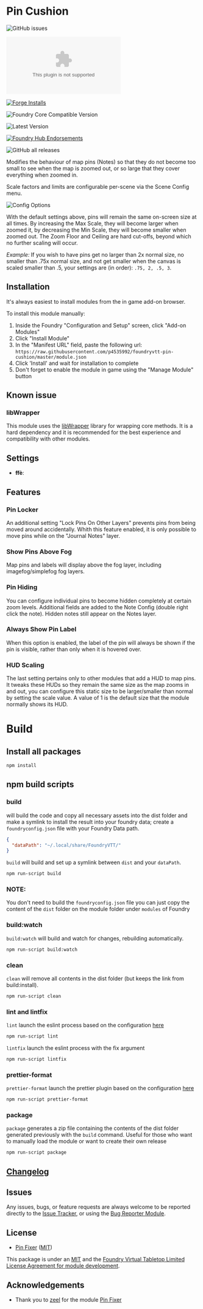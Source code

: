 # Pin Cushion

![GitHub issues](https://img.shields.io/github/issues-raw/p4535992/foundryvtt-pin-cushion?style=for-the-badge)

![Latest Release Download Count](https://img.shields.io/github/downloads/p4535992/foundryvtt-pin-cushion/latest/module.zip?color=2b82fc&label=DOWNLOADS&style=for-the-badge) 

[![Forge Installs](https://img.shields.io/badge/dynamic/json?label=Forge%20Installs&query=package.installs&suffix=%25&url=https%3A%2F%2Fforge-vtt.com%2Fapi%2Fbazaar%2Fpackage%2Fpin-cushion&colorB=006400&style=for-the-badge)](https://forge-vtt.com/bazaar#package=pin-cushion) 

![Foundry Core Compatible Version](https://img.shields.io/badge/dynamic/json.svg?url=https%3A%2F%2Fraw.githubusercontent.com%2Fp4535992%2Ffoundryvtt-pin-cushion%2Fmaster%2Fsrc%2Fmodule.json&label=Foundry%20Version&query=$.compatibleCoreVersion&colorB=orange&style=for-the-badge)

![Latest Version](https://img.shields.io/badge/dynamic/json.svg?url=https%3A%2F%2Fraw.githubusercontent.com%2Fp4535992%2Ffoundryvtt-pin-cushion%2Fmaster%2Fsrc%2Fmodule.json&label=Latest%20Release&prefix=v&query=$.version&colorB=red&style=for-the-badge)

[![Foundry Hub Endorsements](https://img.shields.io/endpoint?logoColor=white&url=https%3A%2F%2Fwww.foundryvtt-hub.com%2Fwp-json%2Fhubapi%2Fv1%2Fpackage%2Fpin-cushion%2Fshield%2Fendorsements&style=for-the-badge)](https://www.foundryvtt-hub.com/package/pin-cushion/)

![GitHub all releases](https://img.shields.io/github/downloads/p4535992/foundryvtt-pin-cushion/total?style=for-the-badge)

Modifies the behaviour of map pins (Notes) so that they do not become too small to see when the map is zoomed out, or so large that they cover everything when zoomed in.

Scale factors and limits are configurable per-scene via the Scene Config menu.

![Config Options](wiki/config.png)

With the default settings above, pins will remain the same on-screen size at all times. By increasing the Max Scale, they will become larger when zoomed it, by decreasing the Min Scale, they will become smaller when zoomed out. The Zoom Floor and Ceiling are hard cut-offs, beyond which no further scaling will occur.

*Example:* If you wish to have pins get no larger than 2x normal size, no smaller than .75x normal size, and not get smaller when the canvas is scaled smaller than .5, your settings are (in order): `.75, 2, .5, 3`.

## Installation

It's always easiest to install modules from the in game add-on browser.

To install this module manually:
1.  Inside the Foundry "Configuration and Setup" screen, click "Add-on Modules"
2.  Click "Install Module"
3.  In the "Manifest URL" field, paste the following url:
`https://raw.githubusercontent.com/p4535992/foundryvtt-pin-cushion/master/module.json`
4.  Click 'Install' and wait for installation to complete
5.  Don't forget to enable the module in game using the "Manage Module" button

## Known issue

### libWrapper

This module uses the [libWrapper](https://github.com/ruipin/fvtt-lib-wrapper) library for wrapping core methods. It is a hard dependency and it is recommended for the best experience and compatibility with other modules.

## Settings
- **ffè**: 

## Features

### Pin Locker
An additional setting "Lock Pins On Other Layers" prevents pins from being moved around accidentally. Whith this feature enabled, it is only possible to move pins while on the "Journal Notes" layer. 

### Show Pins Above Fog
Map pins and labels will display above the fog layer, including imagefog/simplefog fog layers.

### Pin Hiding
You can configure individual pins to become hidden completely at certain zoom levels. Additional fields are added to the Note Config (double right click the note). Hidden notes still appear on the Notes layer.

### Always Show Pin Label
When this option is enabled, the label of the pin will always be shown if the pin is visible, rather than only when it is hovered over.

### HUD Scaling
The last setting pertains only to other modules that add a HUD to map pins. It tweaks these HUDs so they remain the same size as the map zooms in and out, you can configure this static size to be larger/smaller than normal by setting the scale value. A value of 1 is the default size that the module normally shows its HUD.

# Build

## Install all packages

```bash
npm install
```
## npm build scripts

### build

will build the code and copy all necessary assets into the dist folder and make a symlink to install the result into your foundry data; create a
`foundryconfig.json` file with your Foundry Data path.

```json
{
  "dataPath": "~/.local/share/FoundryVTT/"
}
```

`build` will build and set up a symlink between `dist` and your `dataPath`.

```bash
npm run-script build
```

### NOTE:

You don't need to build the `foundryconfig.json` file you can just copy the content of the `dist` folder on the module folder under `modules` of Foundry

### build:watch

`build:watch` will build and watch for changes, rebuilding automatically.

```bash
npm run-script build:watch
```

### clean

`clean` will remove all contents in the dist folder (but keeps the link from build:install).

```bash
npm run-script clean
```
### lint and lintfix

`lint` launch the eslint process based on the configuration [here](./.eslintrc)

```bash
npm run-script lint
```

`lintfix` launch the eslint process with the fix argument

```bash
npm run-script lintfix
```

### prettier-format

`prettier-format` launch the prettier plugin based on the configuration [here](./.prettierrc)

```bash
npm run-script prettier-format
```

### package

`package` generates a zip file containing the contents of the dist folder generated previously with the `build` command. Useful for those who want to manually load the module or want to create their own release

```bash
npm run-script package
```

## [Changelog](./changelog.md)

## Issues

Any issues, bugs, or feature requests are always welcome to be reported directly to the [Issue Tracker](https://github.com/p4535992/foundryvtt-pin-cushion/issues ), or using the [Bug Reporter Module](https://foundryvtt.com/packages/bug-reporter/).

## License

- [Pin Fixer](https://github.com/zeel01/pin-fixer) ([MIT](https://github.com/zeel01/pin-fixer/blob/master/LICENSE))

This package is under an [MIT](LICENSE) and the [Foundry Virtual Tabletop Limited License Agreement for module development](https://foundryvtt.com/article/license/).

## Acknowledgements

- Thank you to [zeel](https://github.com/zeel01) for the module [Pin Fixer](https://github.com/zeel01/pin-fixer)
